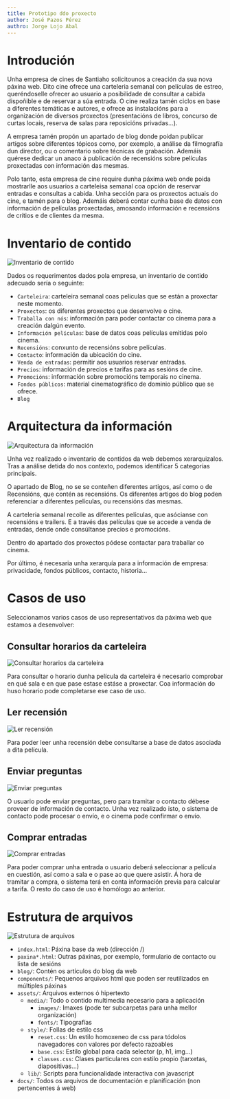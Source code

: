 ```yaml
---
title: Prototipo ddo proxecto
author: José Pazos Pérez
authro: Jorge Lojo Abal
---
```

# Introdución

Unha empresa de cines de Santiaho solicitounos a creación da sua nova páxina web. Dito cine ofrece una carteleria semanal con películas de estreo, queréndoselle ofrecer ao usuario a posibilidade de consultar a cabida dispoñible e de reservar a súa entrada. O cine realiza tamén ciclos en base a diferentes temáticas e autores, e ofrece as instalacións para a organización de diversos proxectos (presentacións de libros, concurso de curtas locais, reserva de salas para reposicións privadas...).

A empresa tamén propón un apartado de blog donde poidan publicar artigos sobre diferentes tópicos como, por exemplo, a análise  da filmografía dun director, ou o comentario sobre técnicas de grabación. Ademáis quérese dedicar un anaco á publicación de recensións sobre películas proxectadas con información das mesmas.

Polo tanto, esta empresa de cine require dunha páxima web onde poida mostrarlle aos usuarios a carteleisa semanal coa opción de reservar entradas e consultas a cabida. Unha sección para os proxectos actuais do cine, e tamén para o blog. Ademáis deberá contar cunha base de datos con información de películas proxectadas, amosando información e recensións de crítios e de clientes da mesma.

# Inventario de contido

![Inventario de contido](inventario_contido.png)

Dados os requerimentos dados pola empresa, un inventario de contido adecuado sería o seguinte:
- `Carteleira`: carteleira semanal coas peliculas que se están a proxectar neste momento.
- `Proxectos`: os diferentes proxectos que desenvolve o cine.
- `Traballa con nós`: información para poder contactar co cinema para a creación dalgún evento.
- `Información películas`: base de datos coas películas emitidas polo cinema.
- `Recensións`: conxunto de recensións sobre películas.
- `Contacto`: información da ubicación do cine.
- `Venda de entradas`: permitir aos usuarios reservar entradas.
- `Precios`: información de precios e tarifas para as sesións de cine.
- `Promocións`: información sobre promocións temporais no cinema.
- `Fondos públicos`: material cinematográfico de dominio público que se ofrece.
- `Blog`

# Arquitectura da información

![Arquitectura da información](arquitectura_informacion.png)

Unha vez realizado o inventario de contidos da web debemos xerarquizalos. Tras a análise detida do nos contexto, podemos identificar 5 categorías principais. 

O apartado de Blog, no se se conteñen diferentes artigos, así como o de Recensións, que contén as recensións. Os diferentes artigos do blog poden referenciar a diferentes películas, ou recensións das mesmas. 

A carteleria semanal recolle as diferentes películas, que asócianse con recensións e trailers. E a través das películas que se accede a venda de entradas, dende onde consúltanse precios e promocións.

Dentro do apartado dos proxectos pódese contactar para traballar co cinema.

Por último, é necesaria unha xerarquía para a información de empresa: privacidade, fondos públicos, contacto, historia...

# Casos de uso

Seleccionamos varios casos de uso representativos da páxima web que estamos a desenvolver:

## Consultar horarios da carteleira

![Consultar horarios da carteleira](casos-uso/mirar-horarios.png)

Para consultar o horario dunha película da carteleira é necesario comprobar en qué sala e en que pase estase estáse a proxectar. Coa información do huso horario pode completarse ese caso de uso.

## Ler recensión

![Ler recensión](casos-uso/leer-reseña.png)

Para poder leer unha recensión debe consultarse a base de datos asociada a dita película.

## Enviar preguntas

![Enviar preguntas](casos-uso/enviar-pregunta.png)

O usuario pode enviar preguntas, pero para tramitar o contacto débese proveer de información de contacto. Unha vez realizado isto, o sistema de contacto pode procesar o envío, e o cinema pode confirmar o envío.

## Comprar entradas

![Comprar entradas](casos-uso/comprar-entradas.png)

Para poder comprar unha entrada o usuario deberá seleccionar a película en cuestión, así como a sala e o pase ao que quere asistir. Á hora de tramitar a compra, o sistema terá en conta información previa para calcular a tarifa. O resto do caso de uso é homólogo ao anterior.

# Estrutura de arquivos

![Estrutura de arquivos](./estructura.png)

- `index.html`: Páxina base da web (dirección /)
- `paxina*.html`: Outras páxinas, por exemplo, formulario de contacto ou lista de sesións
- `blog/`: Contén os artículos do blog da web
- `components/`: Pequenos arquivos html que poden ser reutilizados en múltiples páxinas
- `assets/`: Arquivos externos ó hipertexto
    - `media/`: Todo o contido multimedia necesario para a aplicación
        - `images/`: Imaxes (pode ter subcarpetas para unha mellor organización)
        - `fonts/`: Tipografías
    - `style/`: Follas de estilo css
        - `reset.css`: Un estilo homoxeneo de css para tódolos navegadores con valores por defecto razoables
        - `base.css`: Estilo global para cada selector (p, h1, img...)
        - `classes.css`: Clases particulares con estilo propio (tarxetas, diapositivas...)
    - `lib/`: Scripts para funcionalidade interactiva con javascript
- `docs/`: Todos os arquivos de documentación e planificación (non pertencentes á web)
